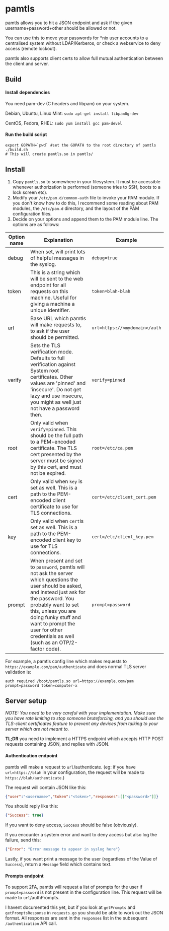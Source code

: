 # pamtls

pamtls allows you to hit a JSON endpoint and ask if the given username+password+other should be allowed or not.

You can use this to move your passwords for \*nix user accounts to a centralised system without LDAP/Kerberos, or check a webservice to deny access (remote lockout).

pamtls also supports client certs to allow full mutual authentication between the client and server.

## Build

#### Install dependencies

You need pam-dev (C headers and libpam) on your system.

Debian, Ubuntu, Linux Mint: `sudo apt-get install libpam0g-dev`

CentOS, Fedora, RHEL: `sudo yum install gcc pam-devel`

#### Run the build script

```shell
export GOPATH=`pwd` #set the GOPATH to the root directory of pamtls
./build.sh
# This will create pamtls.so in pamtls/
```

## Install

1. Copy `pamtls.so` to somewhere in your filesystem. It must be accessible whenever authorization is performed (someone tries to SSH, boots to a lock screen etc).
2. Modify your `/etc/pam.d/common-auth` file to invoke your PAM module. If you don't know how to do this, I recommend some reading about PAM modules, the `/etc/pam.d` directory, and the layout of the PAM configuration files.
3. Decide on your options and append them to the PAM module line. The options are as follows:

| Option name   | Explanation | Example |
| ------------- | ----------- | --------|
| debug         | When set, will print lots of helpful messages in the syslog.  | `debug=true` |
| token         | This is a string which will be sent to the web endpoint for all requests on this machine. Useful for giving a machine a unique identifier. | `token=blah-blah` |
| url           | Base URL which pamtls will make requests to, to ask if the user should be permitted. | `url=https://<mydomain>/auth` |
| verify        | Sets the TLS verification mode. Defaults to full verification against System root certificates. Other values are 'pinned' and 'insecure'. Do not get lazy and use insecure, you might as well just not have a password then. | `verify=pinned` |
| root          | Only valid when `verify=pinned`. This should be the full path to a PEM-encoded certificate. The TLS cert presented by the server must be signed by this cert, and must not be expired. | `root=/etc/ca.pem` |
| cert          | Only valid when `key` is set as well. This is a path to the PEM-encoded client certificate to use for TLS connections. | `cert=/etc/client_cert.pem` |
| key           | Only valid when `cert`is set as well. This is a path to the PEM-encoded client key to use for TLS connections. | `cert=/etc/client_key.pem` |
| prompt        | When present and set to `password`, pamtls will not ask the server which questions the user should be asked, and instead just ask for the password. You probably want to set this, unless you are doing funky stuff and want to prompt the user for other credentials as well (such as an OTP/2-factor code). | `prompt=password` |

For example, a pamtls config line which makes requests to `https://example.com/pam/authenticate` and does normal TLS server validation is:

```
auth required /boot/pamtls.so url=https://example.com/pam prompt=password token=computer-x
```

## Server setup

*NOTE: You need to be very careful with your implementation. Make sure you have rate limiting to stop someone bruteforcing, and you should use the TLS-client certificates feature to prevent any devices from talking to your server which are not meant to.*

**TL;DR** you need to implement a HTTPS endpoint which accepts HTTP POST requests containing JSON, and replies with JSON.

#### Authentication endpoint

pamtls will make a request to `url`/authenticate. (eg: if you have `url=https://blah` in your configuration, the request will be made to `https://blah/authenticate`.)

The request will contain JSON like this:
```json
{"user":"<username>","token":"<token>","responses":[["<password>"]]}
```

You should reply like this:
```json
{"Success": true}
```

If you want to deny access, `Success` should be false (obviously).

If you encounter a system error and want to deny access but also log the failure, send this:

```json
{"Error": "Error message to appear in syslog here"}
```

Lastly, if you want print a message to the user (regardless of the Value of `Success`), return a `Message` field which contains text.

#### Prompts endpoint

To support 2FA, pamtls will request a list of prompts for the user if `prompt=password` is not present in the configuration line. This request will be made to `url`/authPrompts.

I havent documented this yet, but if you look at `getPrompts` and `getPromptsResponse` in `requests.go` you should be able to work out the JSON format. All responses are sent in the `responses` list in the subsequent `/authentication` API call.
